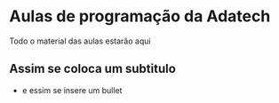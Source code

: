 # Aulas de programação da Adatech
Todo o material das aulas estarão aqui

## Assim se coloca um subtitulo
* e essim se insere um bullet
